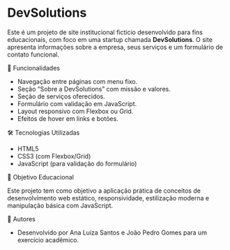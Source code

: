 # DevSolutions

Este é um projeto de site institucional fictício desenvolvido para fins educacionais, com foco em uma startup chamada **DevSolutions**. O site apresenta informações sobre a empresa, seus serviços e um formulário de contato funcional.

🧩 Funcionalidades

- Navegação entre páginas com menu fixo.
- Seção “Sobre a DevSolutions” com missão e valores.
- Seção de serviços oferecidos.
- Formulário com validação em JavaScript.
- Layout responsivo com Flexbox ou Grid.
- Efeitos de hover em links e botões.

🛠️ Tecnologias Utilizadas

- HTML5
- CSS3 (com Flexbox/Grid)
- JavaScript (para validação do formulário)

🎯 Objetivo Educacional

Este projeto tem como objetivo a aplicação prática de conceitos de desenvolvimento web estático, responsividade, estilização moderna e manipulação básica com JavaScript.

📌 Autores

- Desenvolvido por Ana Luiza Santos e João Pedro Gomes para um exercício acadêmico.
